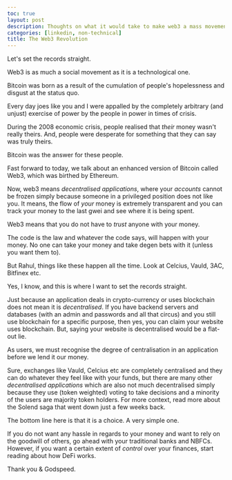 ```yaml
---
toc: true
layout: post
description: Thoughts on what it would take to make web3 a mass movement and my understanding of the true nature of web3.
categories: [linkedin, non-technical]
title: The Web3 Revolution
---
```


Let's set the records straight.

Web3 is as much a social movement as it is a technological one.

Bitcoin was born as a result of the cumulation of people's hopelessness and disgust at the status quo.

Every day joes like you and I were appalled by the completely arbitrary (and unjust) exercise of power by the people in power in times of crisis.

During the 2008 economic crisis, people realised that *their* money wasn't really theirs. And, people were desperate for something that they can say was truly theirs.

Bitcoin was the answer for these people.

Fast forward to today, we talk about an enhanced version of Bitcoin called Web3, which was birthed by Ethereum.

Now, web3 means *decentralised applications*, where your *accounts* cannot be frozen simply because someone in a privileged position does not like you. It means, the flow of *your* money is extremely transparent and you can track your money to the last gwei and see where it is being spent.

Web3 means that you do not have to *trust* anyone with your money.

The code is the law and whatever the code says, will happen with your money. No one can take your money and take degen bets with it (unless you want them to).

But Rahul, things like these happen all the time. Look at Celcius, Vauld, 3AC, Bitfinex etc.

Yes, I know, and this is where I want to set the records straight.

Just because an application deals in crypto-currency or uses blockchain does not mean it is *decentralised*. If you have backend servers and databases (with an admin and passwords and all that circus) and you still use blockchain for a specific purpose, then yes, you can claim your website uses blockchain. But, saying your website is decentralised would be a flat-out lie.

As users, we must recognise the degree of centralisation in an application before we lend it our money.

Sure, exchanges like Vauld, Celcius etc are completely centralised and they can do whatever they feel like with your funds, but there are many other *decentralised applications* which are also not much decentralised simply because they use (token weighted) voting to take decisions and a minority of the users are majority token holders. For more context, read more about the Solend saga that went down just a few weeks back.

The bottom line here is that it is a choice. A very simple one.

If you do not want any hassle in regards to your money and want to rely on the goodwill of others, go ahead with your traditional banks and NBFCs. However, if you want a certain extent of *control* over your finances, start reading about how DeFi works.

Thank you & Godspeed.
